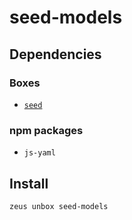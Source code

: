
seed-models 
====================




## Dependencies
### Boxes
* [`seed`](seed.md)
### npm packages
* `js-yaml`


## Install
```bash
zeus unbox seed-models
```





